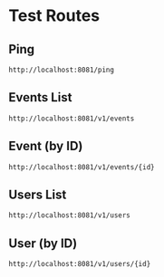 # Test Routes

## Ping

`http://localhost:8081/ping`

## Events List

`http://localhost:8081/v1/events`

## Event (by ID)

`http://localhost:8081/v1/events/{id}`

## Users List

`http://localhost:8081/v1/users`

## User (by ID)

`http://localhost:8081/v1/users/{id}`